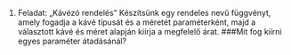 1. Feladat: „Kávézó rendelés”
Készítsünk egy rendeles nevű függvényt, amely fogadja a kávé típusát és a méretét paraméterként, majd a választott kávé és méret alapján kiírja a megfelelő árat.
###Mit fog kiírni egyes paraméter átadásánál?
